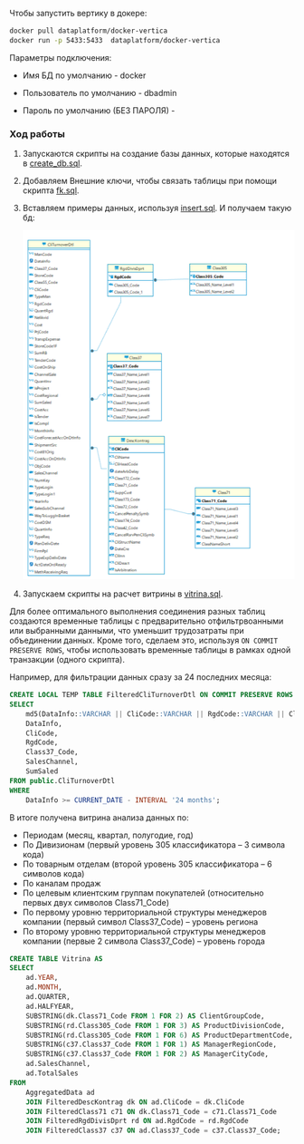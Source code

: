 Чтобы запустить вертику в докере:

```bash
docker pull dataplatform/docker-vertica
docker run -p 5433:5433  dataplatform/docker-vertica
```

Параметры подключения:
* Имя БД по умолчанию - docker

* Пользователь по умолчанию - dbadmin

* Пароль по умолчанию (БЕЗ ПАРОЛЯ) -

### Ход работы


1. Запускаются скрипты на создание базы данных, которые находятся в [create_db.sql](scripts/create_bd.sql).
2. Добавляем Внешние ключи, чтобы связать таблицы при помощи скрипта [fk.sql](scripts/fk.sql).

3. Вставляем примеры данных, используя [insert.sql](scripts/insert_bd.sql). И получаем такую бд:
    
    
    ![alt text](imges/er-diagram.png)

4. Запускаем скрипты на расчет витрины в [vitrina.sql](scripts/vitrina.sql).

Для более оптимального выполнения соединения разных таблиц создаются временные таблицы с предварительно отфильтрвоанными или выбранными данными, что уменьшит трудозатраты при объединении данных. Кроме того, сделаем это, используя `ON COMMIT PRESERVE ROWS`, чтобы использовать временные таблицы в рамках одной транзакции (одного скрипта).

Например, для фильтрации данных сразу за 24 последних месяца:

```sql
CREATE LOCAL TEMP TABLE FilteredCliTurnoverDtl ON COMMIT PRESERVE ROWS AS
SELECT
    md5(DataInfo::VARCHAR || CliCode::VARCHAR || RgdCode::VARCHAR || Class37_Code || SalesChannel) AS row_id,
    DataInfo,
    CliCode,
    RgdCode,
    Class37_Code,
    SalesChannel,
    SumSaled
FROM public.CliTurnoverDtl
WHERE
    DataInfo >= CURRENT_DATE - INTERVAL '24 months';
```

В итоге получена витрина анализа данных по:
-	Периодам (месяц, квартал, полугодие, год)
-	По Дивизионам (первый уровень 305 классификатора – 3 символа кода)
-	По товарным отделам (второй уровень 305 классификатора – 6 символов кода)
-	По каналам продаж
-	По целевым клиентским группам покупателей (относительно первых двух символов Class71_Code)
-	По первому уровню территориальной структуры менеджеров компании (первый символ Class37_Code) – уровень региона
-	По второму уровню территориальной структуры менеджеров компании (первые 2 символа Class37_Code) –  уровень города

```sql
CREATE TABLE Vitrina AS
SELECT
    ad.YEAR,
    ad.MONTH,
    ad.QUARTER,
    ad.HALFYEAR,
    SUBSTRING(dk.Class71_Code FROM 1 FOR 2) AS ClientGroupCode,
    SUBSTRING(rd.Class305_Code FROM 1 FOR 3) AS ProductDivisionCode,
    SUBSTRING(rd.Class305_Code FROM 1 FOR 6) AS ProductDepartmentCode,
    SUBSTRING(c37.Class37_Code FROM 1 FOR 1) AS ManagerRegionCode,
    SUBSTRING(c37.Class37_Code FROM 1 FOR 2) AS ManagerCityCode,
    ad.SalesChannel,
    ad.TotalSales
FROM
    AggregatedData ad
    JOIN FilteredDescKontrag dk ON ad.CliCode = dk.CliCode
    JOIN FilteredClass71 c71 ON dk.Class71_Code = c71.Class71_Code
    JOIN FilteredRgdDivisDprt rd ON ad.RgdCode = rd.RgdCode
    JOIN FilteredClass37 c37 ON ad.Class37_Code = c37.Class37_Code;

```